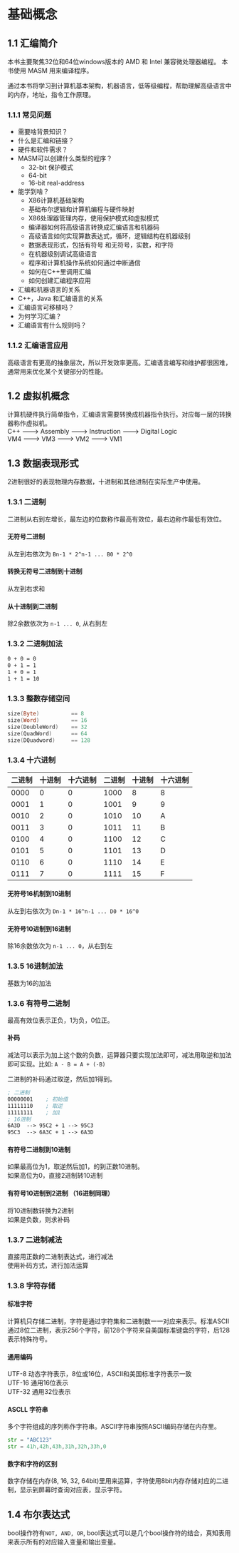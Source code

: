 #  基础概念
## 1.1 汇编简介
本书主要聚焦32位和64位windows版本的 AMD 和 Intel 兼容微处理器编程。 本书使用 MASM 用来编译程序。  

通过本书将学习到计算机基本架构，机器语言，低等级编程，帮助理解高级语言中的内存，地址，指令工作原理。

### 1.1.1 常见问题
* 需要啥背景知识？
* 什么是汇编和链接？
* 硬件和软件需求？
* MASM可以创建什么类型的程序？
  * 32-bit 保护模式
  * 64-bit
  * 16-bit real-address
* 能学到啥？
  * X86计算机基础架构
  * 基础布尔逻辑和计算机编程与硬件映射
  * X86处理器管理内存，使用保护模式和虚拟模式
  * 编译器如何将高级语言转换成汇编语言和机器码
  * 高级语言如何实现算数表达式，循环，逻辑结构在机器级别
  * 数据表现形式，包括有符号 和无符号，实数，和字符
  * 在机器级别调试高级语言
  * 程序和计算机操作系统如何通过中断通信
  * 如何在C++里调用汇编
  * 如何创建汇编程序应用
* 汇编和机器语言的关系
* C++，Java 和汇编语言的关系
* 汇编语言可移植吗？
* 为何学习汇编？
* 汇编语言有什么规则吗？
### 1.1.2 汇编语言应用
高级语言有更高的抽象层次，所以开发效率更高。汇编语言编写和维护都很困难，通常用来优化某个关键部分的性能。
## 1.2 虚拟机概念
计算机硬件执行简单指令，汇编语言需要转换成机器指令执行。对应每一层的转换器称作虚拟机。  
C++ ---> Assembly ---> Instruction ---> Digital Logic  
VM4 ---> VM3      ---> VM2         ---> VM1

## 1.3 数据表现形式
2进制很好的表现物理内存数据，十进制和其他进制在实际生产中使用。
### 1.3.1 二进制
二进制从右到左增长，最左边的位数称作最高有效位，最右边称作最低有效位。
#### 无符号二进制
从左到右依次为 `Bn-1 * 2^n-1 ... B0 * 2^0`
#### 转换无符号二进制到十进制
从左到右求和
#### 从十进制到二进制
除2余数依次为 `n-1 ... 0`, 从右到左

### 1.3.2 二进制加法
```asm
0 + 0 = 0
0 + 1 = 1
1 + 0 = 1
1 + 1 = 10
``` 

### 1.3.3 整数存储空间
``` asm
size(Byte)          == 8
size(Word)          == 16
size(DoubleWord)    == 32
size(QuadWord)      == 64
size(DQuadword)     == 128
```

### 1.3.4 十六进制
| 二进制  | 十进制  | 十六进制  | 二进制  | 十进制  | 十六进制  |
|   ---   | ---    |  ---     |  ---    | ---    | ---      |
| 0000    |    0   |  0       | 1000    |   8    |    8     |
| 0001    |    1   |  0       | 1001    |   9    |    9     |
| 0010    |    2   |  0       | 1010    |   10   |    A     |
| 0011    |    3   |  0       | 1011    |   11   |    B     |
| 0100    |    4   |  0       | 1100    |   12   |    C     |
| 0101    |    5   |  0       | 1101    |   13   |    D     |
| 0110    |    6   |  0       | 1110    |   14   |    E     |
| 0111    |    7   |  0       | 1111    |   15   |    F     |

#### 无符号16机制到10进制
从左到右依次为 `Dn-1 * 16^n-1 ... D0 * 16^0`

#### 无符号10进制到16进制
除16余数依次为 `n-1 ... 0`，从右到左

### 1.3.5 16进制加法
基数为16的加法

### 1.3.6 有符号二进制
最高有效位表示正负，1为负，0位正。
#### 补码
减法可以表示为加上这个数的负数，运算器只要实现加法即可，减法用取逆和加法即可实现。比如: `A - B = A + (-B)`

二进制的补码通过取逆，然后加1得到。
```asm
; 二进制
00000001    ; 初始值
11111110    ; 取逆
11111111    ; 加1
; 16进制
6A3D  --> 95C2 + 1 --> 95C3
95C3  --> 6A3C + 1 --> 6A3D
```

#### 有符号二进制到10进制
如果最高位为1，取逆然后加1，的到正数10进制。  
如果高位为0，直接2进制转10进制

#### 有符号10进制到2进制 （16进制同理）
将10进制数转换为2进制   
如果是负数，则求补码

### 1.3.7 二进制减法
直接用正数的二进制表达式，进行减法   
使用补码方式，进行加法运算

### 1.3.8 字符存储
#### 标准字符
计算机只存储二进制，字符是通过字符集和二进制数一一对应来表示。标准ASCII通过8位二进制，表示256个字符，前128个字符来自美国标准键盘的字符，后128表示特殊符号。

#### 通用编码
UTF-8 动态字符表示，8位或16位，ASCII和美国标准字符表示一致  
UTF-16 通用16位表示  
UTF-32 通用32位表示

#### ASCLL 字符串
多个字符组成的序列称作字符串。ASCII字符串按照ASCII编码存储在内存里。
```asm
str = "ABC123"
str = 41h,42h,43h,31h,32h,33h,0
```
#### 数字和字符的区别
数字存储在内存(8, 16, 32, 64bit)里用来运算，字符使用8bit内存存储对应的二进制，显示到屏幕时查询对应表，显示字符。

## 1.4 布尔表达式
bool操作符有`NOT, AND, OR`, bool表达式可以是几个bool操作符的结合，真知表用来表示所有的对应输入变量和输出变量。